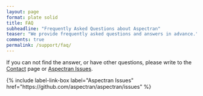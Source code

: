 ```yaml
---
layout: page
format: plate solid
title: FAQ
subheadline: "Frequently Asked Questions about Aspectran"
teaser: "We provide frequently asked questions and answers in advance."
comments: true
permalink: /support/faq/
---
```


<div class="callout info radius">
  <p>If you can not find the answer, or have other questions, please write to the <a href="/contact/">Contact</a> page or <a href="https://github.com/aspectran/aspectran/issues">Aspectran Issues</a>.</p>
  {% include label-link-box label="Aspectran Issues" href="https://github.com/aspectran/aspectran/issues" %}
</div>
